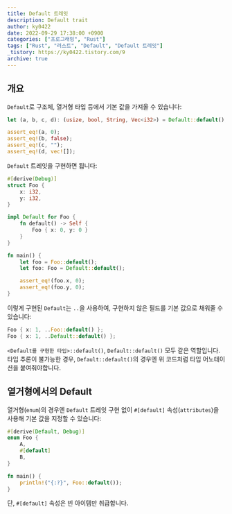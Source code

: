 ```yaml
---
title: Default 트레잇
description: Default trait
author: ky0422
date: 2022-09-29 17:38:00 +0900
categories: ["프로그래밍", "Rust"]
tags: ["Rust", "러스트", "Default", "Default 트레잇"]
_tistory: https://ky0422.tistory.com/9
archive: true
---
```


## 개요

`Default`로 구조체, 열거형 타입 등에서 기본 값을 가져올 수 있습니다:

```rust
let (a, b, c, d): (usize, bool, String, Vec<i32>) = Default::default();

assert_eq!(a, 0);
assert_eq!(b, false);
assert_eq!(c, "");
assert_eq!(d, vec![]);
```

`Default` 트레잇을 구현하면 됩니다:

```rust
#[derive(Debug)]
struct Foo {
    x: i32,
    y: i32,
}

impl Default for Foo {
    fn default() -> Self {
        Foo { x: 0, y: 0 }
    }
}

fn main() {
    let foo = Foo::default();
    let foo: Foo = Default::default();

    assert_eq!(foo.x, 0);
    assert_eq!(foo.y, 0);
}
```

이렇게 구현된 `Default`는 `..`을 사용하여, 구현하지 않은 필드를 기본 값으로 채워줄 수 있습니다:

```rust
Foo { x: 1, ..Foo::default() };
Foo { x: 1, ..Default::default() };
```

`<Default를 구현한 타입>::default()`, `Default::default()` 모두 같은 역할입니다.  
타입 추론이 불가능한 경우, `Default::default()`의 경우엔 위 코드처럼 타입 어노테이션을 붙여줘야합니다.

## 열거형에서의 Default

열거형(`enum`)의 경우엔 `Default` 트레잇 구현 없이 `#[default]` 속성(`attributes`)을 사용해 기본 값을 지정할 수 있습니다:

```rust
#[derive(Default, Debug)]
enum Foo {
    A,
    #[default]
    B,
}

fn main() {
    println!("{:?}", Foo::default());
}
```

단, `#[default]` 속성은 빈 아이템만 취급합니다.
